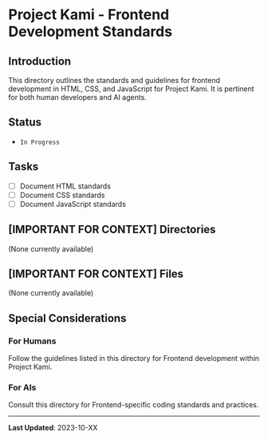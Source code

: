 # Project Kami - Frontend Development Standards

## Introduction
This directory outlines the standards and guidelines for frontend development in HTML, CSS, and JavaScript for Project Kami. It is pertinent for both human developers and AI agents.

## Status
- `In Progress`

## Tasks
- [ ] Document HTML standards
- [ ] Document CSS standards
- [ ] Document JavaScript standards

## [IMPORTANT FOR CONTEXT] Directories
(None currently available)

## [IMPORTANT FOR CONTEXT] Files
(None currently available)

## Special Considerations
### For Humans
Follow the guidelines listed in this directory for Frontend development within Project Kami.

### For AIs
Consult this directory for Frontend-specific coding standards and practices.

---
**Last Updated**: 2023-10-XX
